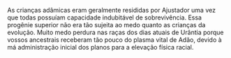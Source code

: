 ﻿As crianças adâmicas eram geralmente resididas por Ajustador uma vez que todas possuíam capacidade indubitável de sobrevivência. Essa progênie superior não era tão sujeita ao medo quanto as crianças da evolução. Muito medo perdura nas raças dos dias atuais de Urântia porque vossos ancestrais receberam tão pouco do plasma vital de Adão, devido à má administração inicial dos planos para a elevação física racial.